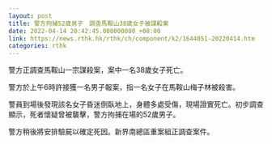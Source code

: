 ```yaml
---
layout: post
title: 警方拘捕52歲男子　調查馬鞍山38歲女子被謀殺案
date: 2022-04-14 20:42:45.000000000 +08:00
link: https://news.rthk.hk/rthk/ch/component/k2/1644051-20220414.htm
categories: rthk
---
```


警方正調查馬鞍山一宗謀殺案，案中一名38歲女子死亡。

警方於上午6時許接獲一名男子報案，指一名女子在馬鞍山梅子林被殺害。

警員到場後發現該名女子昏迷倒臥地上，身體多處受傷，現場證實死亡。初步調查顯示，死者懷疑曾被襲擊，警方拘捕在場的52歲男子。

警方稍後將安排驗屍以確定死因。新界南總區重案組正調查案件。
